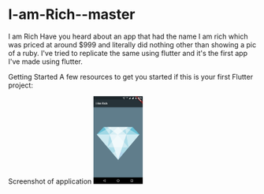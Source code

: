# I-am-Rich--master
I am Rich
Have you heard about an app that had the name I am rich which was priced at around $999 and literally did nothing other than showing a pic of a ruby. I've tried to replicate the same using flutter and it's the first app I've made using flutter.

Getting Started
A few resources to get you started if this is your first Flutter project:

Screenshot of application
<img src="images/Screenshot_20201004-203651.png" width="100">
